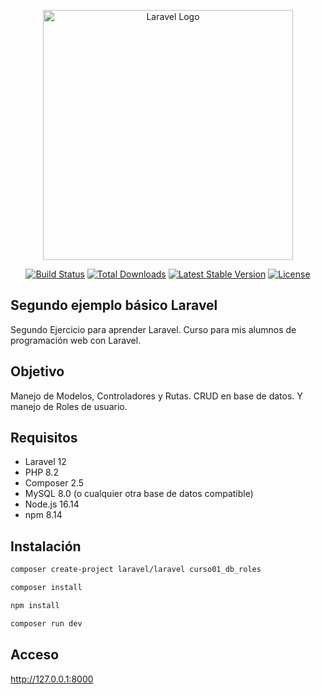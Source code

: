 <p align="center"><a href="https://laravel.com" target="_blank"><img src="https://raw.githubusercontent.com/laravel/art/master/logo-lockup/5%20SVG/2%20CMYK/1%20Full%20Color/laravel-logolockup-cmyk-red.svg" width="400" alt="Laravel Logo"></a></p>

<p align="center">
<a href="https://github.com/laravel/framework/actions"><img src="https://github.com/laravel/framework/workflows/tests/badge.svg" alt="Build Status"></a>
<a href="https://packagist.org/packages/laravel/framework"><img src="https://img.shields.io/packagist/dt/laravel/framework" alt="Total Downloads"></a>
<a href="https://packagist.org/packages/laravel/framework"><img src="https://img.shields.io/packagist/v/laravel/framework" alt="Latest Stable Version"></a>
<a href="https://packagist.org/packages/laravel/framework"><img src="https://img.shields.io/packagist/l/laravel/framework" alt="License"></a>
</p>

## Segundo ejemplo básico Laravel

Segundo Ejercicio para aprender Laravel. Curso para mis alumnos de programación web con Laravel.

## Objetivo
Manejo de Modelos, Controladores y Rutas. CRUD en base de datos. Y manejo de Roles de usuario. 

## Requisitos

- Laravel 12
- PHP 8.2
- Composer 2.5
- MySQL 8.0 (o cualquier otra base de datos compatible)
- Node.js 16.14
- npm 8.14

## Instalación

```bash
composer create-project laravel/laravel curso01_db_roles
```

```bash
composer install
```

```bash
npm install
```

```bash
composer run dev
```

## Acceso

http://127.0.0.1:8000
